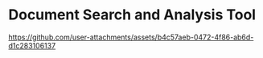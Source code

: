# Document Search and Analysis Tool

https://github.com/user-attachments/assets/b4c57aeb-0472-4f86-ab6d-d1c283106137


